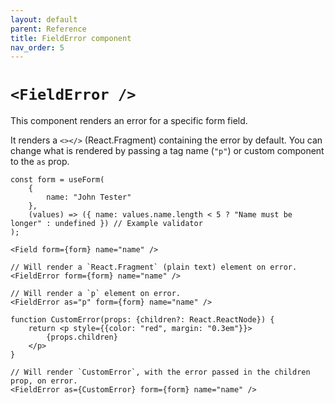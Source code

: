 ```yaml
---
layout: default
parent: Reference
title: FieldError component
nav_order: 5
---
```


# `<FieldError />`

This component renders an error for a specific form field.

It renders a `<></>` (React.Fragment) containing the error by default. You can change what is rendered by passing a tag name (`"p"`) or custom component to the `as` prop.

```tsx
const form = useForm(
    {
        name: "John Tester"
    },
    (values) => ({ name: values.name.length < 5 ? "Name must be longer" : undefined }) // Example validator
);

<Field form={form} name="name" />

// Will render a `React.Fragment` (plain text) element on error.
<FieldError form={form} name="name" />

// Will render a `p` element on error.
<FieldError as="p" form={form} name="name" />

function CustomError(props: {children?: React.ReactNode}) {
    return <p style={{color: "red", margin: "0.3em"}}>
        {props.children}
    </p>
}

// Will render `CustomError`, with the error passed in the children prop, on error.
<FieldError as={CustomError} form={form} name="name" />
```
